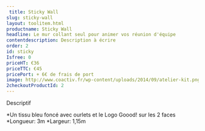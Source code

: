 ```yaml
---
 title: Sticky Wall
slug: sticky-wall
layout: toolitem.html
productname: Sticky Wall
headline: Le mur collant seul pour animer vos réunion d'équipe 
contentdescription: Description à écrire
order: 2
id: sticky
Isfree: 0
priceHT: €36
priceTTC: €45
pricePort: + 6€ de frais de port
image: http://www.coactiv.fr/wp-content/uploads/2014/09/atelier-kit.png
2checkoutProductId: 2
---
```


Descriptif

*Un tissu bleu foncé avec ourlets et le Logo Goood! sur les 2 faces
*Longueur: 3m
*Largeur: 1,15m


